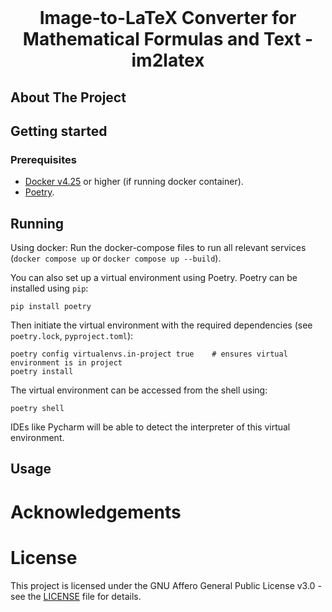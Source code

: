 <br />
<p align="center">
  <h1 align="center">Image-to-LaTeX Converter for Mathematical Formulas and Text - im2latex</h1>

  <p align="center">
  </p>
</p>

## About The Project

## Getting started

### Prerequisites
- [Docker v4.25](https://www.docker.com/get-started) or higher (if running docker container).
- [Poetry](https://python-poetry.org/).
## Running

Using docker: Run the docker-compose files to run all relevant services (`docker compose up` or `docker compose up --build`).

You can also set up a virtual environment using Poetry. Poetry can  be installed using `pip`:
```
pip install poetry
```
Then initiate the virtual environment with the required dependencies (see `poetry.lock`, `pyproject.toml`):
```
poetry config virtualenvs.in-project true    # ensures virtual environment is in project
poetry install
```
The virtual environment can be accessed from the shell using:
```
poetry shell
```
IDEs like Pycharm will be able to detect the interpreter of this virtual environment.

## Usage


# Acknowledgements

# License
This project is licensed under the GNU Affero General Public License v3.0 - see the [LICENSE](./LICENSE) file for details.
